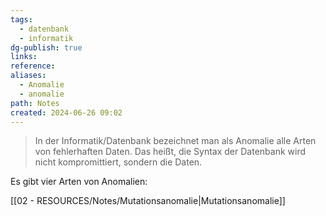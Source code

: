 ```yaml
---
tags:
  - datenbank
  - informatik
dg-publish: true
links: 
reference: 
aliases:
  - Anomalie
  - anomalie
path: Notes
created: 2024-06-26 09:02
---
```

>In der Informatik/Datenbank bezeichnet man als Anomalie alle Arten von fehlerhaften Daten.
>Das heißt, die Syntax der Datenbank wird nicht kompromittiert, sondern die Daten.

Es gibt vier Arten von Anomalien:

[[02 - RESOURCES/Notes/Mutationsanomalie\|Mutationsanomalie]]